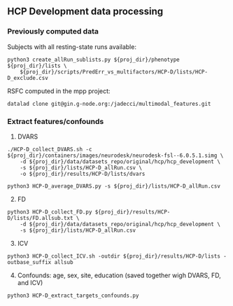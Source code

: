## HCP Development data processing

### Previously computed data

Subjects with all resting-state runs available:

```console
python3 create_allRun_sublists.py ${proj_dir}/phenotype ${proj_dir}/lists \
    ${proj_dir}/scripts/PredErr_vs_multifactors/HCP-D/lists/HCP-D_exclude.csv
```

RSFC computed in the mpp project: 

```console
datalad clone git@gin.g-node.org:/jadecci/multimodal_features.git
```

### Extract features/confounds

1. DVARS

```console
./HCP-D_collect_DVARS.sh -c ${proj_dir}/containers/images/neurodesk/neurodesk-fsl--6.0.5.1.simg \
    -d ${proj_dir}/data/datasets_repo/original/hcp/hcp_development \
    -s ${proj_dir}/lists/HCP-D_allRun.csv \
    -o ${proj_dir}/results/HCP-D/lists/dvars
```

```console
python3 HCP-D_average_DVARS.py -s ${proj_dir}/lists/HCP-D_allRun.csv
```

2. FD

```console
python3 HCP-D_collect_FD.py ${proj_dir}/results/HCP-D/lists/FD.allsub.txt \
    -d ${proj_dir}/data/datasets_repo/original/hcp/hcp_development \
    -s ${proj_dir}/lists/HCP-D_allRun.csv
```

3. ICV

```console
python3 HCP-D_collect_ICV.sh -outdir ${proj_dir}/results/HCP-D/lists -outbase_suffix allsub
```

4. Confounds: age, sex, site, education (saved together wigh DVARS, FD, and ICV)

```console
python3 HCP-D_extract_targets_confounds.py
```
